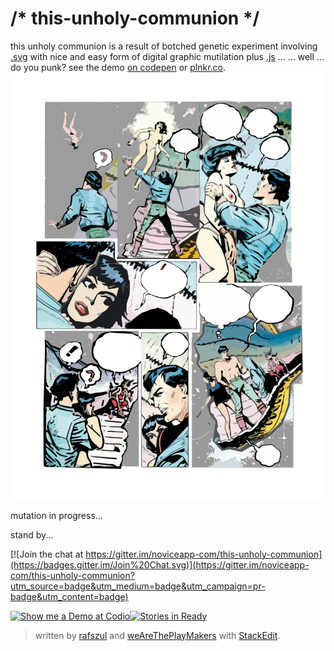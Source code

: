 # /* this-unholy-communion */

this unholy communion is a result of botched genetic experiment involving [.svg](http://www.w3schools.com/svg/default.asp) with nice and easy form of digital graphic mutilation plus [.js](http://www.w3schools.com/js/)  ...
... well ... do you punk?
see the demo [on codepen](http://codepen.io/rafszul/full/EawzWN) or [plnkr.co](http://embed.plnkr.co/leY8hS/preview).
[![this-unholy-communion-logo](img/init-comp-005-01-canvas-svg/img/init-comp-005-01-canvas-01_cleaned.svg)](https://github.com/noviceapp-com/this-unholy-communion)

mutation in progress...

stand by...

[![Join the chat at https://gitter.im/noviceapp-com/this-unholy-communion](https://badges.gitter.im/Join%20Chat.svg)](https://gitter.im/noviceapp-com/this-unholy-communion?utm_source=badge&utm_medium=badge&utm_campaign=pr-badge&utm_content=badge)

[![Show me a Demo at Codio](https://codio-public.s3.amazonaws.com/sharing/demo-in-ide.png)](https://codio.com/rafszul/this-unholy-communion)[![Stories in Ready](https://badge.waffle.io/noviceapp-com/this-unholy-communion.svg?label=ready&title=Ready)](http://waffle.io/noviceapp-com/this-unholy-communion)


> written by [rafszul](https://github.com/rafszul) and [weAreThePlayMakers](http://wearetheplaymakers.com/) with [StackEdit](https://stackedit.io/).
